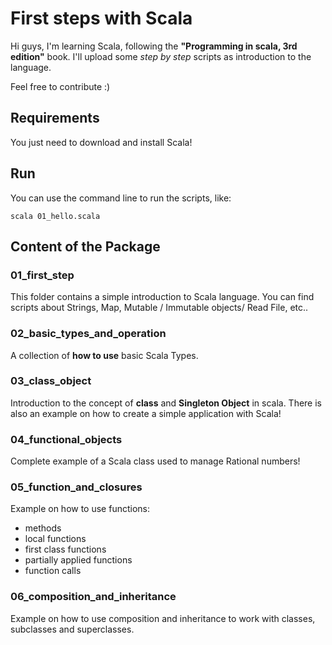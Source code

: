 # First steps with Scala

Hi guys, I'm learning Scala, following the **"Programming in scala, 3rd edition"** book. I'll upload some _step by step_ scripts as introduction to the language. 

Feel free to contribute :)

## Requirements

You just need to download and install Scala!

## Run

You can use the command line to run the scripts, like:

    scala 01_hello.scala


## Content of the Package

### 01_first_step

This folder contains a simple introduction to Scala language. You can find scripts about Strings, Map, Mutable / Immutable objects/ Read File, etc..

### 02_basic_types_and_operation

A collection of **how to use** basic Scala Types.

### 03_class_object

Introduction to the concept of **class** and **Singleton Object** in scala. There is also an example on how to create a simple application with Scala!

### 04_functional_objects

Complete example of a Scala class used to manage Rational numbers!

### 05_function_and_closures

Example on how to use functions:

* methods
* local functions
* first class functions
* partially applied functions
* function calls

### 06_composition_and_inheritance

Example on how to use composition and inheritance to work with classes, subclasses and superclasses.


